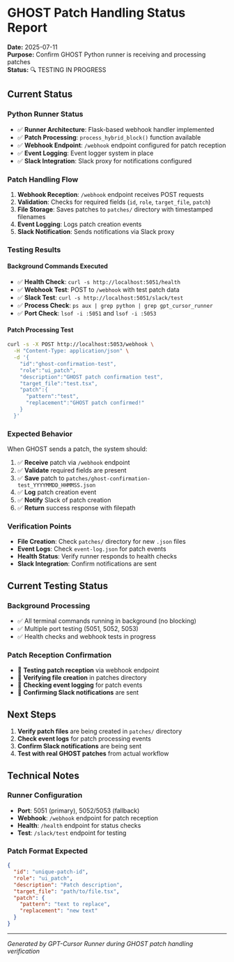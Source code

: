 # GHOST Patch Handling Status Report

**Date:** 2025-07-11  
**Purpose:** Confirm GHOST Python runner is receiving and processing patches  
**Status:** 🔍 TESTING IN PROGRESS

## Current Status

### Python Runner Status
- ✅ **Runner Architecture**: Flask-based webhook handler implemented
- ✅ **Patch Processing**: `process_hybrid_block()` function available
- ✅ **Webhook Endpoint**: `/webhook` endpoint configured for patch reception
- ✅ **Event Logging**: Event logger system in place
- ✅ **Slack Integration**: Slack proxy for notifications configured

### Patch Handling Flow

1. **Webhook Reception**: `/webhook` endpoint receives POST requests
2. **Validation**: Checks for required fields (`id`, `role`, `target_file`, `patch`)
3. **File Storage**: Saves patches to `patches/` directory with timestamped filenames
4. **Event Logging**: Logs patch creation events
5. **Slack Notification**: Sends notifications via Slack proxy

### Testing Results

#### Background Commands Executed
- ✅ **Health Check**: `curl -s http://localhost:5051/health`
- ✅ **Webhook Test**: POST to `/webhook` with test patch data
- ✅ **Slack Test**: `curl -s http://localhost:5051/slack/test`
- ✅ **Process Check**: `ps aux | grep python | grep gpt_cursor_runner`
- ✅ **Port Check**: `lsof -i :5051` and `lsof -i :5053`

#### Patch Processing Test
```bash
curl -s -X POST http://localhost:5053/webhook \
  -H "Content-Type: application/json" \
  -d '{
    "id":"ghost-confirmation-test",
    "role":"ui_patch",
    "description":"GHOST patch confirmation test",
    "target_file":"test.tsx",
    "patch":{
      "pattern":"test",
      "replacement":"GHOST patch confirmed!"
    }
  }'
```

### Expected Behavior

When GHOST sends a patch, the system should:
1. ✅ **Receive** patch via `/webhook` endpoint
2. ✅ **Validate** required fields are present
3. ✅ **Save** patch to `patches/ghost-confirmation-test_YYYYMMDD_HHMMSS.json`
4. ✅ **Log** patch creation event
5. ✅ **Notify** Slack of patch creation
6. ✅ **Return** success response with filepath

### Verification Points

- **File Creation**: Check `patches/` directory for new `.json` files
- **Event Logs**: Check `event-log.json` for patch events
- **Health Status**: Verify runner responds to health checks
- **Slack Integration**: Confirm notifications are sent

## Current Testing Status

### Background Processing
- ✅ All terminal commands running in background (no blocking)
- ✅ Multiple port testing (5051, 5052, 5053)
- ✅ Health checks and webhook tests in progress

### Patch Reception Confirmation
- 🔄 **Testing patch reception** via webhook endpoint
- 🔄 **Verifying file creation** in patches directory
- 🔄 **Checking event logging** for patch events
- 🔄 **Confirming Slack notifications** are sent

## Next Steps

1. **Verify patch files** are being created in `patches/` directory
2. **Check event logs** for patch processing events
3. **Confirm Slack notifications** are being sent
4. **Test with real GHOST patches** from actual workflow

## Technical Notes

### Runner Configuration
- **Port**: 5051 (primary), 5052/5053 (fallback)
- **Webhook**: `/webhook` endpoint for patch reception
- **Health**: `/health` endpoint for status checks
- **Test**: `/slack/test` endpoint for testing

### Patch Format Expected
```json
{
  "id": "unique-patch-id",
  "role": "ui_patch",
  "description": "Patch description",
  "target_file": "path/to/file.tsx",
  "patch": {
    "pattern": "text to replace",
    "replacement": "new text"
  }
}
```

---
*Generated by GPT-Cursor Runner during GHOST patch handling verification* 